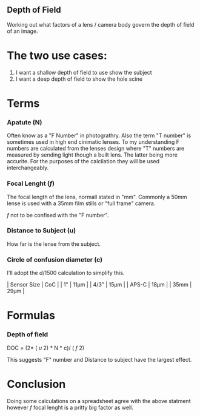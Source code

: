 Depth of Field
---

Working out what factors of a lens / camera body govern the depth of field of an image.

# The two use cases: 

1. I want a shallow depth of field to use show the subject
2. I want a deep depth of field to show the hole scine

# Terms

### Apatute (N)
Often know as a "F Number" in photograthry. Also the term "T number" is sometimes used in high end cinimatic lenses. To my understanding F numbers are calculated from the lenses design where "T" numbers are measured by sending light though a built lens. The latter being more accurite. For the purposes of the calcilation they will be used interchangeably.

### Focal Lenght (_f_)
The focal length of the lens, normall stated in "mm". Commonly a 50mm lense is used with a 35mm film stills or "full frame" camera.

_f_ not to be confised with the "F number".

### Distance to Subject (u)
How far is the lense from the subject. 

### Circle of confusion diameter (c)

I'll adopt the _d_/1500 calculation to simplify this.

| Sensor Size | CoC |
| 1" | 11μm |
| 4/3" | 15μm |
| APS-C | 18μm |
| 35mm | 29μm |

# Formulas

### Depth of field

DOC = (2* ( _u_ 2) * N * c)/ ( _f_ 2)

This suggests "F" number and Distance to subject have the largest effect.

# Conclusion
Doing some calculations on a spreadsheet agree with the above statment however _f_ focal lenght is a pritty big factor as well. 

